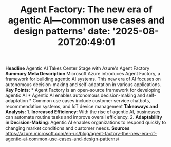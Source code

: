 ﻿---
title: "Agent Factory: The new era of agentic AI—common use cases and design patterns'
date: '2025-08-20T20:49:01"
category: "Markets"
summary: ""
slug: "agent factory the new era of agentic aicommon use cases and "
source_urls:
  - "https://azure.microsoft.com/en-us/blog/agent-factory-the-new-era-of-agentic-ai-common-use-cases-and-design-patterns/"
seo:
  title: "Agent Factory: The new era of agentic AI—common use cases and design patterns | Hash n Hedge'
  description: '"
  keywords: ["news", "markets", "brief"]
---
**Headline** Agentic AI Takes Center Stage with Azure's Agent Factory  **Summary Meta Description** Microsoft Azure introduces Agent Factory, a framework for building agentic AI systems. This new era of AI focuses on autonomous decision-making and self-adaptation in various applications.  **Key Points:**  *   Agent Factory is an open-source framework for developing agentic AI *   Agentic AI enables autonomous decision-making and self-adaptation *   Common use cases include customer service chatbots, recommendation systems, and IoT device management  **Takeaways and Analysis:**  1.  **Increased Efficiency**: With the rise of agentic AI, businesses can automate routine tasks and improve overall efficiency. 2.  **Adaptability in Decision-Making**: Agentic AI enables organizations to respond quickly to changing market conditions and customer needs.  **Sources** https://azure.microsoft.com/en-us/blog/agent-factory-the-new-era-of-agentic-ai-common-use-cases-and-design-patterns/ 
